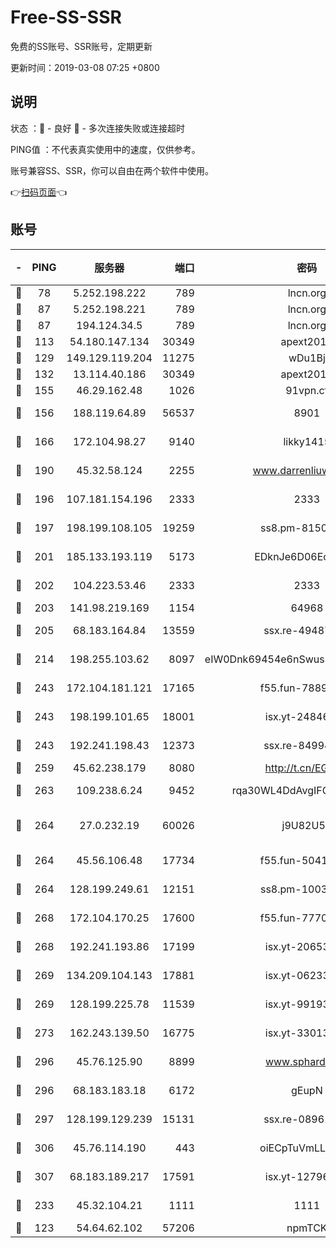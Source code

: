 # Free-SS-SSR

免费的SS账号、SSR账号，定期更新

更新时间：2019-03-08 07:25 +0800

## 说明

状态     ：🙂 - 良好 🙁 - 多次连接失败或连接超时

PING值   ：不代表真实使用中的速度，仅供参考。

账号兼容SS、SSR，你可以自由在两个软件中使用。

👉[扫码页面](https://liesauer.github.io/Free-SS-SSR/)👈

## 账号

|-|PING|服务器|端口|密码|加密方式|区域|
|:----:|:----:|:-----:|-----:|:----:|:----:|:----:|
|🙂|78|5.252.198.222|789|lncn.org|rc4|JP|
|🙂|87|5.252.198.221|789|lncn.org|rc4|JP|
|🙂|87|194.124.34.5|789|lncn.org|rc4|JP|
|🙂|113|54.180.147.134|30349|apext2019|chacha20|KR|
|🙂|129|149.129.119.204|11275|wDu1Bj|rc4-md5|HK|
|🙂|132|13.114.40.186|30349|apext2019|chacha20|JP|
|🙂|155|46.29.162.48|1026|91vpn.cf|rc4-md5|RU|
|🙂|156|188.119.64.89|56537|8901|aes-256-cfb|RU|
|🙂|166|172.104.98.27|9140|likky1415|aes-256-cfb|JP|
|🙂|190|45.32.58.124|2255|www.darrenliuwei.com|aes-256-cfb|JP|
|🙂|196|107.181.154.196|2333|2333|aes-256-cfb|US|
|🙂|197|198.199.108.105|19259|ss8.pm-81509933|aes-256-cfb|US|
|🙂|201|185.133.193.119|5173|EDknJe6D06EoWDaw|aes-256-cfb|US|
|🙂|202|104.223.53.46|2333|2333|aes-256-cfb|US|
|🙂|203|141.98.219.169|1154|64968|chacha20|US|
|🙂|205|68.183.164.84|13559|ssx.re-49487993|aes-256-cfb|US|
|🙂|214|198.255.103.62|8097|eIW0Dnk69454e6nSwuspv9DmS201tQ0D|aes-256-cfb|US|
|🙂|243|172.104.181.121|17165|f55.fun-78892588|aes-256-cfb|SG|
|🙂|243|198.199.101.65|18001|isx.yt-24846326|aes-256-cfb|US|
|🙂|243|192.241.198.43|12373|ssx.re-84994554|aes-256-cfb|US|
|🙂|259|45.62.238.179|8080|http://t.cn/EGJIyrl|rc4-md5|CA|
|🙂|263|109.238.6.24|9452|rqa30WL4DdAvgIFG6Fs3znzTa|aes-256-cfb|FR|
|🙂|264|27.0.232.19|60026|j9U82U53|xchacha20-ietf-poly1305|HK|
|🙂|264|45.56.106.48|17734|f55.fun-50419069|aes-256-cfb|US|
|🙂|264|128.199.249.61|12151|ss8.pm-10038971|aes-256-cfb|SG|
|🙂|268|172.104.170.25|17600|f55.fun-77704492|aes-256-cfb|SG|
|🙂|268|192.241.193.86|17199|isx.yt-20653329|aes-256-cfb|US|
|🙂|269|134.209.104.143|17881|isx.yt-06233308|aes-256-cfb|SG|
|🙂|269|128.199.225.78|11539|isx.yt-99193903|aes-256-cfb|SG|
|🙂|273|162.243.139.50|16775|isx.yt-33013834|aes-256-cfb|US|
|🙂|296|45.76.125.90|8899|www.sphard.com|aes-256-cfb|AU|
|🙂|296|68.183.183.18|6172|gEupN|aes-256-cfb|SG|
|🙂|297|128.199.129.239|15131|ssx.re-08961164|aes-256-cfb|SG|
|🙂|306|45.76.114.190|443|oiECpTuVmLLxk4Ts|aes-256-cfb|AU|
|🙂|307|68.183.189.217|17591|isx.yt-12796868|aes-256-cfb|SG|
|🙂|233|45.32.104.21|1111|1111|aes-256-cfb|SG|
|🙁|123|54.64.62.102|57206|npmTCK|rc4-md5|JP|
